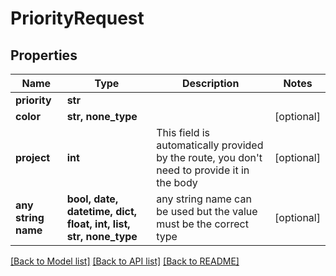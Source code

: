 # PriorityRequest


## Properties
Name | Type | Description | Notes
------------ | ------------- | ------------- | -------------
**priority** | **str** |  | 
**color** | **str, none_type** |  | [optional] 
**project** | **int** | This field is automatically provided by the route, you don&#39;t need to provide it in the body | [optional] 
**any string name** | **bool, date, datetime, dict, float, int, list, str, none_type** | any string name can be used but the value must be the correct type | [optional]

[[Back to Model list]](../README.md#documentation-for-models) [[Back to API list]](../README.md#documentation-for-api-endpoints) [[Back to README]](../README.md)


